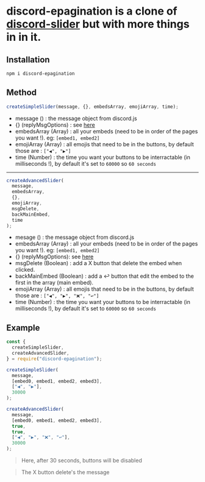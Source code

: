 # discord-epagination is a clone of [discord-slider](https://www.npmjs.com/package/discord-slider) but with more things in in it.

## Installation

```sh
npm i discord-epagination

```

## Method

```js
createSimpleSlider(message, {}, embedsArray, emojiArray, time);
```

- message (<Message>) : the message object from discord.js
- {} (replyMsgOptions) : see [here](https://iapg.gitbook.io/discord-epagination/options/replymsgoptions)
- embedsArray (Array) : all your embeds (need to be in order of the pages you want !). eg: `[embed1, embed2]`
- emojiArray (Array) : all emojis that need to be in the buttons, by default those are : `["◀️", "▶️"]`
- time (Number) : the time you want your buttons to be interractable (in milliseconds !), by default it's set to `60000` so `60 seconds`

---

```js
createAdvancedSlider(
  message,
  embedsArray,
  {},
  emojiArray,
  msgDelete,
  backMainEmbed,
  time
);
```

- mesage (<Message>) : the message object from discord.js
- embedsArray (Array) : all your embeds (need to be in order of the pages you want !). eg: `[embed1, embed2]`
- {} (replyMsgOptions): see [here](https://iapg.gitbook.io/discord-epagination/options/replymsgoptions)
- msgDelete (Boolean) : add a X button that delete the embed when clicked.
- backMainEmbed (Boolean) : add a ↩ button that edit the embed to the first in the array (main embed).
- emojiArray (Array) : all emojis that need to be in the buttons, by default those are : `["◀️", "▶️", "❌", "↩"]`
- time (Number) : the time you want your buttons to be interractable (in milliseconds !), by default it's set to `60000` so `60 seconds`

## Example

```js
const {
  createSimpleSlider,
  createAdvancedSlider,
} = require("discord-epagination");

createSimpleSlider(
  message,
  [embed0, embed1, embed2, embed3],
  ["◀️", "▶️"],
  30000
);

createAdvancedSlider(
  message,
  [embed0, embed1, embed2, embed3],
  true,
  true,
  ["◀️", "▶️", "❌", "↩"],
  30000
);
```

> Here, after 30 seconds, buttons will be disabled

> The X button delete's the message
